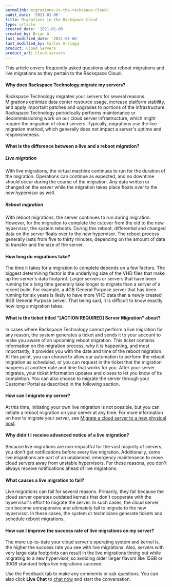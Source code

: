 ```yaml
---  
permalink: migrations-in-the-rackspace-cloud/
audit_date: '2021-01-06'
title: Migrations in the Rackspace Cloud
type: article
created_date: '2021-01-06'
created_by: Brian A
last_modified_date: '2021-01-06'
last_modified_by: Carlos Arriaga
product: Cloud Servers
product_url: cloud-servers
---
```


This article covers frequently asked questions about reboot migrations and
live migrations as they pertain to the Rackspace Cloud.

#### Why does Rackspace Technology migrate my servers?

Rackspace Technology migrates your servers for several reasons. Migrations optimize
data center resource usage, increase platform stability, and apply important
patches and upgrades to portions of the infrastructure. Rackspace Technology
periodically performs maintenance or decommissioning work on our cloud server
infrastructure, which might require the migration of cloud servers.
Typically, migrations use the live migration method, which generally does not
impact a server's uptime and responsiveness.

#### What is the difference between a live and a reboot migration?

##### Live migration

With live migrations, the virtual machine continues to run for the duration
of the migration. Operations can continue as expected, and no downtime should
occur during the course of the migration. Any data written or changed on the
server while the migration takes place floats over to the new hypervisor as well.

##### Reboot migration

With reboot migrations, the server continues to run during migration. However, for
the migration to complete the cutover from the old to the new hypervisor, the system
reboots. During this reboot, differential and changed data on the server floats over
to the new hypervisor. The reboot process generally lasts from five to thirty
minutes, depending on the amount of data to transfer and the size of the server.

#### How long do migrations take?

The time it takes for a migration to complete depends on a few factors. The
biggest determining factor is the underlying size of the VHD files that make
up the server's data footprint. Larger servers or servers that have been running
for a long time generally take longer to migrate than a server of a recent
build. For example, a 4GB General Purpose server that has been running for six
years is likely to have more VHD data than a newly created 8GB General Purpose
server. That being said, it is difficult to know exactly how long a migration takes.

#### What is the ticket titled "[ACTION REQUIRED] Server Migration" about?

In cases where Rackspace Technology cannot perform a live migration for any reason, 
the system generates a ticket and sends it to your account to make you aware of 
an upcoming reboot migration. This ticket contains information on the migration process, 
why it is happening, and most importantly, it provides you with the date and time
of the reboot migration. At this point, you can choose to allow our automation
to perform the reboot migration as scheduled, or you can request in the ticket
that the migration happens at another date and time that works for you. After
your server migrates, your ticket information updates and closes to let you
know of its completion. You can also choose to migrate the server through your
Customer Portal as described in the following section.

#### How can I migrate my server?

At this time, initiating your own live migration is not possible, but you can
initiate a reboot migration on your server at any time. For more
information on how to migrate your server, see
[Migrate a cloud server to a new physical host](/support/how-to/migrate-a-cloud-server-to-a-new-physical-host/).

#### Why didn't I receive advanced notice of a live migration?

Because live migrations are non-impactful for the vast majority of
servers, you don't get notifications before every live migration.
Additionally, some live migrations are part of an unplanned, emergency
maintenance to move cloud servers away from unstable hypervisors. For
these reasons, you don't always receive notifications ahead of live migrations. 

#### What causes a live migration to fail?

Live migrations can fail for several reasons. Primarily, they fail
because the cloud server operates outdated kernels that don't
cooperate with the hypervisor's effort to migrate the server. In
such cases, the cloud server can become unresponsive and ultimately
fail to migrate to the new hypervisor. In these cases, the system or technicians
generate tickets and schedule reboot migrations. 

#### How can I improve the success rate of live migrations on my server? 

The more up-to-date your cloud server's operating system and kernel
is, the higher the success rate you see with live migrations. Also,
servers with very large data footprints can result in the live migrations
timing out while migrating to a new hypervisor, so avoiding older
larger flavors like 15GB or 30GB standard helps live migrations succeed.

Use the Feedback tab to make any comments or ask questions. You can also click
**Live Chat** to [chat now](https://www.rackspace.com/) and start the conversation.
